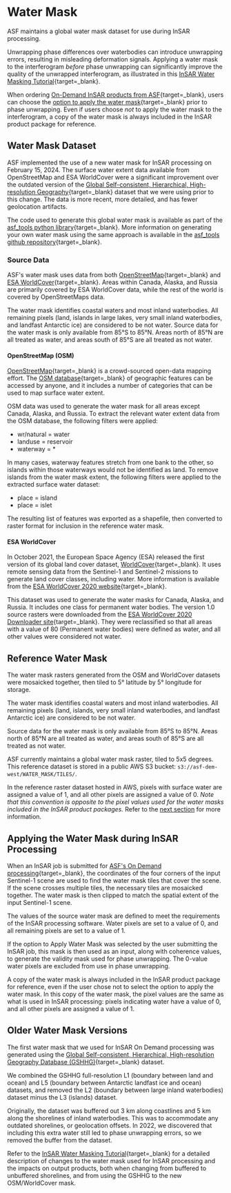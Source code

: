 # Water Mask

ASF maintains a global water mask dataset for use during InSAR processing. 

Unwrapping phase differences over waterbodies can introduce unwrapping errors, resulting in misleading deformation signals. Applying a water mask to the interferogram *before* phase unwrapping can significantly improve the quality of the unwrapped interferogram, as illustrated in this [InSAR Water Masking Tutorial](https://storymaps.arcgis.com/stories/485916be1b1d46889aa436794b5633cb 'InSAR Water Masking StoryMap' ){target=_blank}. 

When ordering [On-Demand InSAR products from ASF](https://hyp3-docs.asf.alaska.edu/guides/insar_product_guide 'ASF Sentinel-1 InSAR Product Guide' ){target=_blank}, users can choose the [option to apply the water mask](https://hyp3-docs.asf.alaska.edu/guides/insar_product_guide/#apply-water-mask 'InSAR Product Guide - Processing Options - Apply Water Mask' ){target=_blank} prior to phase unwrapping. Even if users choose *not* to apply the water mask to the interferogram, a copy of the water mask is always included in the InSAR product package for reference. 

## Water Mask Dataset

ASF implemented the use of a new water mask for InSAR processing on February 15, 2024. The surface water extent data available from OpenStreetMap and ESA WorldCover were a significant improvement over the outdated version of the [Global Self-consistent, Hierarchical, High-resolution Geography](https://storymaps.arcgis.com/stories/485916be1b1d46889aa436794b5633cb#ref-n-pezhKQ 'InSAR Water Masking Tutorial - GSSICB' ){target=_blank} dataset that we were using prior to this change. The data is more recent, more detailed, and has fewer geolocation artifacts. 

The code used to generate this global water mask is available as part of the [asf_tools python library](https://github.com/ASFHyP3/asf-tools 'github.com/ASFHyP3/asf-tools' ){target=_blank}. More information on generating your own water mask using the same approach is available in the [asf_tools github repository](https://github.com/ASFHyP3/asf-tools/tree/develop/src/asf_tools/watermasking 'asf_tools GitHub repo water masking readme' ){target=_blank}.

### Source Data

ASF's water mask uses data from both [OpenStreetMap](https://www.openstreetmap.org/about 'openstreetmap.org/about' ){target=_blank} and [ESA WorldCover](https://esa-worldcover.org/en/about/about 'esa-worldcover.org/en/about/about' ){target=_blank}. Areas within Canada, Alaska, and Russia are primarily covered by ESA WorldCover data, while the rest of the world is covered by OpenStreetMaps data. 

The water mask identifies coastal waters and most inland waterbodies. All remaining pixels (land, islands in large lakes, very small inland waterbodies, and landfast Antarctic ice) are considered to be not water. Source data for the water mask is only available from 85°S to 85°N. Areas north of 85°N are all treated as water, and areas south of 85°S are all treated as not water.

#### OpenStreetMap (OSM)

[OpenStreetMap](https://www.openstreetmap.org/about 'openstreetmap.org/about' ){target=_blank} is a crowd-sourced open-data mapping effort. The [OSM database](https://planet.openstreetmap.org/ 'planet.openstreetmap.org/' ){target=_blank} of geographic features can be accessed by anyone, and it includes a number of categories that can be used to map surface water extent.

OSM data was used to generate the water mask for all areas except Canada, Alaska, and Russia. To extract the relevant water extent data from the OSM database, the following filters were applied:
- wr/natural = water 
- landuse = reservoir
- waterway = *

In many cases, waterway features stretch from one bank to the other, so islands within those waterways would not be identified as land. To remove islands from the water mask extent, the following filters were applied to the extracted surface water dataset:
- place = island 
- place = islet

The resulting list of features was exported as a shapefile, then converted to raster format for inclusion in the reference water mask.

#### ESA WorldCover

In October 2021, the European Space Agency (ESA) released the first version of its global land cover dataset, [WorldCover](https://esa-worldcover.org/en/about/about 'esa-worldcover.org/en/about' ){target=_blank}. It uses remote sensing data from the Sentinel-1 and Sentinel-2 missions to generate land cover classes, including water. More information is available from the [ESA WorldCover 2020 website](https://worldcover2020.esa.int/ 'worldcover2020.esa.int/' ){target=_blank}.

This dataset was used to generate the water masks for Canada, Alaska, and Russia. It includes one class for permanent water bodies. The version 1.0 source rasters were downloaded from the [ESA WorldCover 2020 Downloader site](https://worldcover2020.esa.int/downloader 'worldcover2020.esa.int/downloader' ){target=_blank}. They were reclassified so that all areas with a value of 80 (Permanent water bodies) were defined as water, and all other values were considered not water.

## Reference Water Mask

The water mask rasters generated from the OSM and WorldCover datasets were mosaicked together, then tiled to 5° latitude by 5° longitude for storage. 

The water mask identifies coastal waters and most inland waterbodies. All remaining pixels (land, islands, very small inland waterbodies, and landfast Antarctic ice) are considered to be not water. 

Source data for the water mask is only available from 85°S to 85°N. Areas north of 85°N are all treated as water, and areas south of 85°S are all treated as not water.

ASF currently maintains a global water mask raster, tiled to 5x5 degrees. This reference dataset is stored in a public AWS S3 bucket: `s3://asf-dem-west/WATER_MASK/TILES/`.

In the reference raster dataset hosted in AWS, pixels with surface water are assigned a value of 1, and all other pixels are assigned a value of 0. *Note that this convention is opposite to the pixel values used for the water masks included in the InSAR product packages.* Refer to the [next section](#applying-the-water-mask-during-insar-processing) for more information. 

## Applying the Water Mask during InSAR Processing

When an InSAR job is submitted for [ASF's On Demand processing](https://storymaps.arcgis.com/stories/68a8a3253900411185ae9eb6bb5283d3 'InSAR On Demand Tutorial' ){target=_blank}, the coordinates of the four corners of the input Sentinel-1 scene are used to find the water mask tiles that cover the scene. If the scene crosses multiple tiles, the necessary tiles are mosaicked together. The water mask is then clipped to match the spatial extent of the input Sentinel-1 scene.

The values of the source water mask are defined to meet the requirements of the InSAR processing software. Water pixels are set to a value of 0, and all remaining pixels are set to a value of 1. 

If the option to Apply Water Mask was selected by the user submitting the InSAR job, this mask is then used as an input, along with coherence values, to generate the  validity mask  used for phase unwrapping. The 0-value water pixels are excluded from use in phase unwrapping.

A copy of the water mask is always included in the InSAR product package for reference, even if the user chose not to select the option to apply the water mask. In this copy of the water mask, the pixel values are the same as what is used in InSAR processing: pixels indicating water have a value of 0, and all other pixels are assigned a value of 1.

## Older Water Mask Versions

The first water mask that we used for InSAR On Demand processing was generated using the [Global Self-consistent, Hierarchical, High-resolution Geography Database (GSHHG)](http://www.soest.hawaii.edu/wessel/gshhg/ 'soest.hawaii.edu/wessel/gshhg/' ){target=_blank} dataset. 

We combined the GSHHG full-resolution L1 (boundary between land and ocean) and L5 (boundary between Antarctic landfast ice and ocean) datasets, and removed the L2 (boundary between large inland waterbodies) dataset minus the L3 (islands) dataset.

Originally, the dataset was buffered out 3 km along coastlines and 5 km along the shorelines of inland waterbodies. This was to accommodate any outdated shorelines, or geolocation offsets. In 2022, we discovered that including this extra water still led to phase unwrapping errors, so we removed the buffer from the dataset. 

Refer to the [InSAR Water Masking Tutorial](https://storymaps.arcgis.com/stories/485916be1b1d46889aa436794b5633cb 'InSAR Water Masking StoryMap' ){target=_blank} for a detailed description of changes to the water mask used for InSAR processing and the impacts on output products, both when changing from buffered to unbuffered shorelines, and from using the GSHHG to the new OSM/WorldCover mask.
